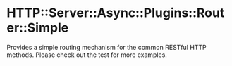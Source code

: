 # HTTP::Server::Async::Plugins::Router::Simple

Provides a simple routing mechanism for the common RESTful HTTP
methods.  Please check out the test for more examples. 


